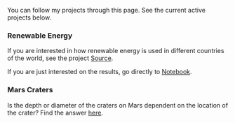 You can follow my projects through this page. See the current active projects below. 

### Renewable Energy

If you are interested in how renewable energy is used in different countries of the world, see the project [Source](https://github.com/MariaanaT/RenewableElectricity). 

If you are just interested on the results, go directly to [Notebook](https://nbviewer.jupyter.org/github/MariaanaT/RenewableElectricity/blob/931326f68d9bc04c85eff98d4407afe61019d684/RenewableElectricityOutput.ipynb). 

### Mars Craters 

Is the depth or diameter of the craters on Mars dependent on the location of the crater? Find the answer [here](https://github.com/MariaanaT/MarsCraters/blob/master/MarsCratersStudy.ipynb). 

